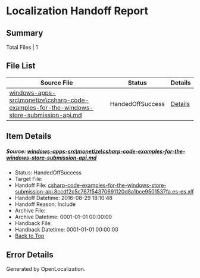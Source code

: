 # <a name='report-top'></a> Localization Handoff Report

## Summary
 Total Files | 1

## File List
 Source File | Status | Details 
 ----------- | ------ | ------- 
 [windows-apps-src\monetize\csharp-code-examples-for-the-windows-store-submission-api.md](https://github.com/Microsoft/windows-apps/blob/1f577f33563d6acd7d2f791a48176f9a6164d287/windows-apps-src/monetize/csharp-code-examples-for-the-windows-store-submission-api.md) | HandedOffSuccess | [Details](#9ae200699027f908cfc4b59dfc5035dcb09e93f64738)

## Item Details
##### <a name='9ae200699027f908cfc4b59dfc5035dcb09e93f64738'></a> Source: [windows-apps-src\monetize\csharp-code-examples-for-the-windows-store-submission-api.md](https://github.com/Microsoft/windows-apps/blob/1f577f33563d6acd7d2f791a48176f9a6164d287/windows-apps-src/monetize/csharp-code-examples-for-the-windows-store-submission-api.md)
* Status: HandedOffSuccess
* Target File: 
* Handoff File: [csharp-code-examples-for-the-windows-store-submission-api.8ccdf2c5c767f54370691120d8a1bce9501537fa.es-es.xlf](https://github.com/Microsoft/WDG.handoff/blob/9c1b97db4a9bbb6b825da864c95f28b5764b28bf/ol-handoff/Microsoft/windows-apps.es-es/master/csharp-code-examples-for-the-windows-store-submission-api.8ccdf2c5c767f54370691120d8a1bce9501537fa.es-es.xlf)
* Handoff Datetime: 2016-08-29 18:10:48
* Handoff Reason: Include
* Archive File: 
* Archive Datetime: 0001-01-01 00:00:00
* Handback File: 
* Handback Datetime: 0001-01-01 00:00:00
* [Back to Top](#report-top)


## Error Details

Generated by OpenLocalization.
